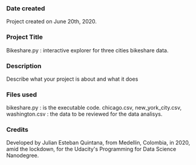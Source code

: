 ### Date created
Project created on June 20th, 2020.

### Project Title
Bikeshare.py : interactive explorer for three cities bikeshare data.

### Description
Describe what your project is about and what it does

### Files used
bikeshare.py : is the executable code.
chicago.csv, new_york_city.csv, washington.csv : the data to be reviewed for the data analisys.

### Credits
Developed by Julian Esteban Quintana, from Medellin, Colombia, in 2020, amid the lockdown, for the Udacity's Programming for Data Science Nanodegree.

